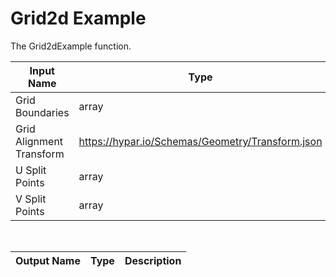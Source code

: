 

# Grid2d Example

The Grid2dExample function.

|Input Name|Type|Description|
|---|---|---|
|Grid Boundaries|array||
|Grid Alignment Transform|https://hypar.io/Schemas/Geometry/Transform.json||
|U Split Points|array||
|V Split Points|array||


<br>

|Output Name|Type|Description|
|---|---|---|

